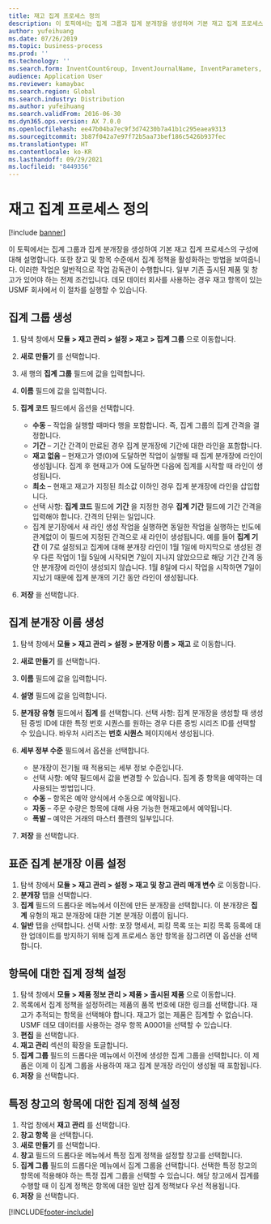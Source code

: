 ```yaml
---
title: 재고 집계 프로세스 정의
description: 이 토픽에서는 집계 그룹과 집계 분개장을 생성하여 기본 재고 집계 프로세스의 구성에 대해 설명합니다.
author: yufeihuang
ms.date: 07/26/2019
ms.topic: business-process
ms.prod: ''
ms.technology: ''
ms.search.form: InventCountGroup, InventJournalName, InventParameters, EcoResProductDetailsExtended, InventItemLocation, InventLocationIdLookup
audience: Application User
ms.reviewer: kamaybac
ms.search.region: Global
ms.search.industry: Distribution
ms.author: yufeihuang
ms.search.validFrom: 2016-06-30
ms.dyn365.ops.version: AX 7.0.0
ms.openlocfilehash: ee47b04ba7ec9f3d74230b7a41b1c295eaea9313
ms.sourcegitcommit: 3b87f042a7e97f72b5aa73bef186c5426b937fec
ms.translationtype: HT
ms.contentlocale: ko-KR
ms.lasthandoff: 09/29/2021
ms.locfileid: "8449356"
---
```

# <a name="define-inventory-counting-processes"></a>재고 집계 프로세스 정의

[!include [banner](../../includes/banner.md)]

이 토픽에서는 집계 그룹과 집계 분개장을 생성하여 기본 재고 집계 프로세스의 구성에 대해 설명합니다. 또한 창고 및 항목 수준에서 집계 정책을 활성화하는 방법을 보여줍니다. 이러한 작업은 일반적으로 작업 감독관이 수행합니다. 일부 기존 출시된 제품 및 창고가 있어야 하는 전제 조건입니다. 데모 데이터 회사를 사용하는 경우 재고 항목이 있는 USMF 회사에서 이 절차를 실행할 수 있습니다.


## <a name="create-a-counting-group"></a>집계 그룹 생성
1. 탐색 창에서 **모듈 > 재고 관리 > 설정 > 재고 > 집계 그룹** 으로 이동합니다.
2. **새로 만들기** 를 선택합니다.
3. 새 행의 **집계 그룹** 필드에 값을 입력합니다.
4. **이름** 필드에 값을 입력합니다.
5. **집계 코드** 필드에서 옵션을 선택합니다.

    - **수동** – 작업을 실행할 때마다 행을 포함합니다. 즉, 집계 그룹의 집계 간격을 결정합니다.  
    - **기간** – 기간 간격이 만료된 경우 집계 분개장에 기간에 대한 라인을 포함합니다.  
    - **재고 없음** – 현재고가 영(0)에 도달하면 작업이 실행될 때 집계 분개장에 라인이 생성됩니다. 집계 후 현재고가 0에 도달하면 다음에 집계를 시작할 때 라인이 생성됩니다.  
    - **최소** – 현재고 재고가 지정된 최소값 이하인 경우 집계 분개장에 라인을 삽입합니다.  
    - 선택 사항: **집계 코드** 필드에 **기간** 을 지정한 경우 **집계 기간** 필드에 기간 간격을 입력해야 합니다. 간격의 단위는 일입니다.  
    - 집계 분기장에서 새 라인 생성 작업을 실행하면 동일한 작업을 실행하는 빈도에 관계없이 이 필드에 지정된 간격으로 새 라인이 생성됩니다. 예를 들어 **집계 기간** 이 7로 설정되고 집계에 대해 분개장 라인이 1월 1일에 마지막으로 생성된 경우 다른 작업이 1월 5일에 시작되면 7일이 지나지 않았으므로 해당 기간 간격 동안 분개장에 라인이 생성되지 않습니다. 1월 8일에 다시 작업을 시작하면 7일이 지났기 때문에 집계 분개의 기간 동안 라인이 생성됩니다.  

6. **저장** 을 선택합니다.

## <a name="create-a-counting-journal-name"></a>집계 분개장 이름 생성
1. 탐색 창에서 **모듈 > 재고 관리 > 설정 > 분개장 이름 > 재고** 로 이동합니다.
2. **새로 만들기** 를 선택합니다.
3. **이름** 필드에 값을 입력합니다.
4. **설명** 필드에 값을 입력합니다.
5. **분개장 유형** 필드에서 **집계** 를 선택합니다. 선택 사항: 집계 분개장을 생성할 때 생성된 증빙 ID에 대한 특정 번호 시퀀스를 원하는 경우 다른 증빙 시리즈 ID를 선택할 수 있습니다. 바우처 시리즈는 **번호 시퀀스** 페이지에서 생성됩니다.  
6. **세부 정부 수준** 필드에서 옵션을 선택합니다.  

    - 분개장이 전기될 때 적용되는 세부 정보 수준입니다.  
    - 선택 사항: 예약 필드에서 값을 변경할 수 있습니다. 집계 중 항목을 예약하는 데 사용되는 방법입니다.   
    - **수동** – 항목은 예약 양식에서 수동으로 예약됩니다.  
    - **자동** – 주문 수량은 항목에 대해 사용 가능한 현재고에서 예약됩니다.   
    - **폭발** – 예약은 거래의 마스터 플랜의 일부입니다.  

7. **저장** 을 선택합니다.

## <a name="set-standard-counting-journal-name"></a>표준 집계 분개장 이름 설정
1. 탐색 창에서 **모듈 > 재고 관리 > 설정 > 재고 및 창고 관리 매개 변수** 로 이동합니다.
2. **분개장** 탭을 선택합니다.
3. **집계** 필드의 드롭다운 메뉴에서 이전에 만든 분개장을 선택합니다. 이 분개장은 **집계** 유형의 재고 분개장에 대한 기본 분개장 이름이 됩니다.  
4. **일반** 탭을 선택합니다. 선택 사항: 포장 명세서, 피킹 목록 또는 피킹 목록 등록에 대한 업데이트를 방지하기 위해 집계 프로세스 동안 항목을 잠그려면 이 옵션을 선택합니다.  

## <a name="set-the-counting-policy-for-an-item"></a>항목에 대한 집계 정책 설정
1. 탐색 창에서 **모듈 > 제품 정보 관리 > 제품 > 출시된 제품** 으로 이동합니다.
2. 목록에서 집계 정책을 설정하려는 제품의 품목 번호에 대한 링크를 선택합니다. 재고가 추적되는 항목을 선택해야 합니다. 재고가 없는 제품은 집계할 수 없습니다. USMF 데모 데이터를 사용하는 경우 항목 A0001을 선택할 수 있습니다.  
3. **편집** 을 선택합니다.
4. **재고 관리** 섹션의 확장을 토글합니다.
5. **집계 그룹** 필드의 드롭다운 메뉴에서 이전에 생성한 집계 그룹을 선택합니다. 이 제품은 이제 이 집계 그룹을 사용하여 재고 집계 분개장 라인이 생성될 때 포함됩니다.  
6. **저장** 을 선택합니다.

## <a name="set-the-counting-policy-for-an-item-in-a-specific-warehouse"></a>특정 창고의 항목에 대한 집계 정책 설정
1. 작업 창에서 **재고 관리** 를 선택합니다.
2. **창고 항목** 을 선택합니다.
3. **새로 만들기** 를 선택합니다.
4. **창고** 필드의 드롭다운 메뉴에서 특정 집계 정책을 설정할 창고를 선택합니다.
5. **집계 그룹** 필드의 드롭다운 메뉴에서 집계 그룹을 선택합니다. 선택한 특정 창고의 항목에 적용해야 하는 특정 집계 그룹을 선택할 수 있습니다. 해당 창고에서 집계를 수행할 때 이 집계 정책은 항목에 대한 일반 집계 정책보다 우선 적용됩니다.  
6. **저장** 을 선택합니다.



[!INCLUDE[footer-include](../../../includes/footer-banner.md)]